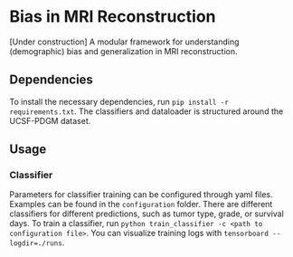 # Bias in MRI Reconstruction 

[Under construction] A modular framework for understanding (demographic) bias and generalization in MRI reconstruction.

## Dependencies 
To install the necessary dependencies, run `pip install -r requirements.txt`. The classifiers and dataloader is structured around the UCSF-PDGM dataset. 

## Usage 
### Classifier 
Parameters for classifier training can be configured through yaml files. Examples can be found in the `configuration` folder. There are different classifiers for different predictions, such as tumor type, grade, or survival days. 
To train a classifier, run `python train_classifier -c <path to configuration file>`. You can visualize training logs with `tensorboard --logdir=./runs`.